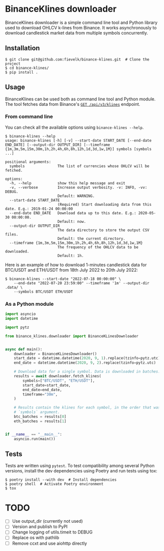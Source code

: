 # BinanceKlines downloader

BinanceKlines downloader is a simple command line tool and Python library used to download OHLCV k-lines from Binance. It works asynchronously to download candlestick market data from multiple symbols concurrently.


## Installation

```console
$ git clone git@github.com:fievelk/binance-klines.git  # Clone the project
$ cd binance-klines/
$ pip install .
```

## Usage

BinanceKlines can be used both as command line tool and Python module. The tool fetches data from Binance's [`GET /api/v3/klines`](https://binance-docs.github.io/apidocs/spot/en/#kline-candlestick-data) endpoint.


### From command line

You can check all the available options using `binance-klines --help`.

```console
$ binance-klines --help
usage: binance-klines [-h] [-v] --start-date START_DATE [--end-date END_DATE] [--output-dir OUTPUT_DIR] [--timeframe {1m,3m,5m,15m,30m,1h,2h,4h,6h,8h,12h,1d,3d,1w,1M}] symbols [symbols ...]

positional arguments:
  symbols               The list of currencies whose OHLCV will be fetched.

options:
  -h, --help            show this help message and exit
  -v, --verbose         Increase output verbosity. -v: INFO, -vv: DEBUG.
                        Default: WARNING.
  --start-date START_DATE
                        (Required) Start downloading data from this date. E.g.: 2019-01-24 00:00:00
  --end-date END_DATE   Download data up to this date. E.g.: 2020-05-30 00:00:00.
                        Default: now.
  --output-dir OUTPUT_DIR
                        The data directory to store the output CSV files.
                        Default: the current directory.
  --timeframe {1m,3m,5m,15m,30m,1h,2h,4h,6h,8h,12h,1d,3d,1w,1M}
                        The frequency of the OHLCV data to be downloaded.
                        Default: 1h.
```

Here is an example of how to download 1-minutes candlestick data for BTC/USDT and ETH/USDT from 18th July 2022 to 20th July 2022:

```console
$ binance-klines --start-date "2022-07-18 00:00:00" \
    --end-date "2022-07-20 23:59:00" --timeframe '1m' --output-dir .data/ \
    --symbols BTC/USDT ETH/USDT
```

### As a Python module

```py
import asyncio
import datetime

import pytz

from binance_klines.downloader import BinanceKLinesDownloader


async def main():
    downloader = BinanceKLinesDownloader()
    start_date = datetime.datetime(2020, 9, 1).replace(tzinfo=pytz.utc)
    end_date = datetime.datetime(2020, 9, 2).replace(tzinfo=pytz.utc)

    # Download data for a single symbol. Data is downloaded in batches.
    results = await downloader.fetch_klines(
        symbols=["BTC/USDT", "ETH/USDT"],
        start_date=start_date,
        end_date=end_date,
        timeframe="30m",
    )

    # Results contain the klines for each symbol, in the order that was passed to the
    # `symbols` argument.
    btc_batches = results[0]
    eth_batches = results[1]


if __name__ == "__main__":
    asyncio.run(main())
```

## Tests

Tests are written using `pytest`. To test compatibility among several Python versions, install the dev dependencies using Poetry and run tests using tox:

```console
$ poetry install --with dev  # Install dependencies
$ poetry shell  # Activate Poetry environment
$ tox
```

# TODO

- [ ] Use output_dir (currently not used)
- [ ] Version and publish to PyPI
- [ ] Change logging of utils.timeit to DEBUG
- [ ] Replace os with pathlib
- [ ] Remove ccxt and use aiohttp directly

